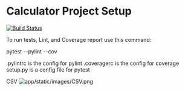 # Calculator Project Setup
[![Build Status](https://app.travis-ci.com/Jp228/calc2.svg?branch=main)](https://app.travis-ci.com/Jp228/calc2)

To run tests, Lint, and Coverage report use this command:

pytest  --pylint --cov

.pylintrc is the config for pylint
.coveragerc is the config for coverage
setup.py is a config file for pytest


CSV
![app/static/images/CSV.png](app/static/images/CSV.png)

